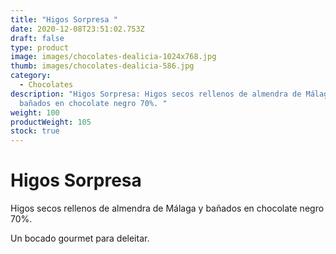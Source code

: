 ```yaml
---
title: "Higos Sorpresa "
date: 2020-12-08T23:51:02.753Z
draft: false
type: product
image: images/chocolates-dealicia-1024x768.jpg
thumb: images/chocolates-dealicia-586.jpg
category:
  - Chocolates
description: "Higos Sorpresa: Higos secos rellenos de almendra de Málaga y
  bañados en chocolate negro 70%. "
weight: 100
productWeight: 105
stock: true
---
```

# **Higos Sorpresa** 

Higos secos rellenos de almendra de Málaga y bañados en chocolate negro 70%. 

Un bocado gourmet para deleitar.